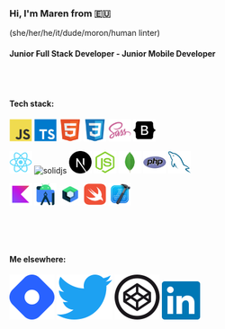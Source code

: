 ### Hi, I'm Maren from 	&#127466;&#127482;

(she/her/he/it/dude/moron/human linter)

#### Junior Full Stack Developer - Junior Mobile Developer

<br><br>
<h4>Tech stack:</h4>

<img src="https://raw.githubusercontent.com/devicons/devicon/master/icons/javascript/javascript-original.svg" alt="javascript" width="40" height="40"/> <img src="https://raw.githubusercontent.com/devicons/devicon/1119b9f84c0290e0f0b38982099a2bd027a48bf1/icons/typescript/typescript-original.svg" alt="typescript" width="40" height="40"/> <img src="https://raw.githubusercontent.com/devicons/devicon/master/icons/html5/html5-original.svg" alt="html5" width="40" height="40"/> <img src="https://raw.githubusercontent.com/devicons/devicon/master/icons/css3/css3-original.svg" alt="css3" width="40" height="40"/> <img src="https://raw.githubusercontent.com/devicons/devicon/master/icons/sass/sass-original.svg" alt="sass" width="40" height="40"/> <img src="https://raw.githubusercontent.com/devicons/devicon/master/icons/bootstrap/bootstrap-plain.svg" alt="bootstrap" width="40" height="40"/> <br>


<img src="https://raw.githubusercontent.com/devicons/devicon/master/icons/react/react-original.svg" alt="react" width="40" height="40"/> <img src="https://www.solidjs.com/img/logo/without-wordmark/logo.svg" alt="solidjs" width="40" height="40"/> <img src="https://raw.githubusercontent.com/devicons/devicon/master/icons/nextjs/nextjs-original.svg" alt="bootstrap" width="40" height="40"/> <img src="https://raw.githubusercontent.com/devicons/devicon/master/icons/nodejs/nodejs-original.svg" alt="nodejs" width="40" height="40"/> <img src="https://raw.githubusercontent.com/devicons/devicon/master/icons/mongodb/mongodb-original.svg" alt="mongodb" width="40" height="40"/> <img src="https://raw.githubusercontent.com/devicons/devicon/master/icons/php/php-original.svg" alt="php" width="40" height="40"/> <img src="https://raw.githubusercontent.com/devicons/devicon/master/icons/mysql/mysql-original.svg" alt="mysql" width="40" height="40"/> 



<img src="https://raw.githubusercontent.com/devicons/devicon/master/icons/kotlin/kotlin-original.svg" alt="mysql" width="40" height="40"/>  <img src="https://raw.githubusercontent.com/devicons/devicon/master/icons/androidstudio/androidstudio-original.svg" alt="mysql" width="40" height="40"/>  <img src="img/social/jetpack-compose.png" alt="mysql" width="40" height="40"/>  <img src="https://raw.githubusercontent.com/devicons/devicon/master/icons/swift/swift-original.svg" alt="mysql" width="40" height="40"/> <img src="https://raw.githubusercontent.com/devicons/devicon/master/icons/xcode/xcode-original.svg" alt="mysql" width="40" height="40"/>

<br><br><br>


  
<h4>Me elsewhere:</h4>

[![](img/social/hashnode-blue-40.svg)](https://hashnode.com/@jsdisco)
[![](img/social/twitter_blue_40.svg)](https://twitter.com/jsdisco)   [![](img/social/codepen_black_40.svg)](https://codepen.com/jsdisco)
[![](img/social/linkedin.svg)](https://linkedin.com/in/jsdisco)



<!--
**jsdisco/jsdisco** is a ✨ _special_ ✨ repository because its `README.md` (this file) appears on your GitHub profile.

Here are some ideas to get you started:

- 🔭 I’m currently working on ...
- 🌱 I’m currently learning ...
- 👯 I’m looking to collaborate on ...
- 🤔 I’m looking for help with ...
- 💬 Ask me about ...
- 📫 How to reach me: ...
- 😄 Pronouns: ...
- ⚡ Fun fact: ...
-->
